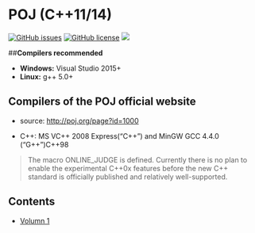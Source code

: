 # **POJ (C++11/14)**

[![GitHub issues](https://img.shields.io/github/issues/yzcyx/POJ-in-CPP.svg)](https://github.com/yzcyx/POJ-in-CPP/issues)
[![GitHub license](https://img.shields.io/badge/license-CC0-blue.svg)](https://github.com/yzcyx/POJ-in-CPP/blob/master/license)
[![](https://img.shields.io/badge/POJ-website-green.svg)](http://poj.org/)

##**Compilers recommended**

* **Windows:** Visual Studio 2015+
* **Linux:** g++ 5.0+

## **Compilers of the POJ official website** 

* source: http://poj.org/page?id=1000

* C++:	MS VC++ 2008 Express(“C++”) and MinGW GCC 4.4.0 (“G++”)C++98	

> The macro ONLINE_JUDGE is defined.
Currently there is no plan to enable the experimental C++0x features before the new C++ standard is officially published and relatively well-supported.


## **Contents**

*  [Volumn 1](https://github.com/yzcyx/POJ/tree/master/Vol1)
